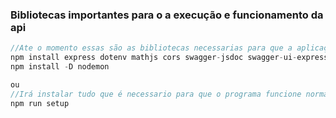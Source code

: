 ### Bibliotecas importantes para o a execução e funcionamento da api
```javascript
//Ate o momento essas são as bibliotecas necessarias para que a aplicação rode sem problemas
npm install express dotenv mathjs cors swagger-jsdoc swagger-ui-express
npm install -D nodemon

ou
//Irá instalar tudo que é necessario para que o programa funcione normalmente sem nenhum problema
npm run setup
```